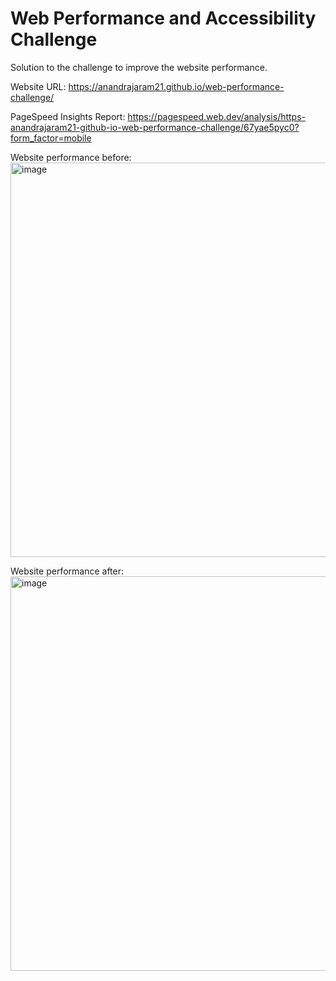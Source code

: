 # Web Performance and Accessibility Challenge

Solution to the challenge to improve the website performance.

Website URL: https://anandrajaram21.github.io/web-performance-challenge/

PageSpeed Insights Report: https://pagespeed.web.dev/analysis/https-anandrajaram21-github-io-web-performance-challenge/67yae5pyc0?form_factor=mobile

Website performance before:
<img width="961" height="631" alt="image" src="https://github.com/user-attachments/assets/45496c26-de39-4317-b175-33de64dc8e02" />


Website performance after:
<img width="956" height="631" alt="image" src="https://github.com/user-attachments/assets/0fd91aee-3de2-4309-bbcb-dfcb96555f64" />




